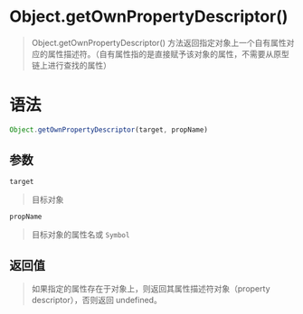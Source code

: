 # Object.getOwnPropertyDescriptor()
> Object.getOwnPropertyDescriptor() 方法返回指定对象上一个自有属性对应的属性描述符。（自有属性指的是直接赋予该对象的属性，不需要从原型链上进行查找的属性）

# 语法
```js
Object.getOwnPropertyDescriptor(target, propName)
```
## 参数
`target`
> 目标对象

`propName`
> 目标对象的属性名或 `Symbol`

## 返回值
> 如果指定的属性存在于对象上，则返回其属性描述符对象（property descriptor），否则返回 undefined。
> 